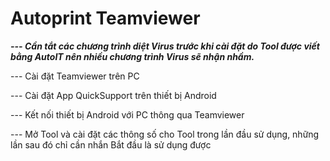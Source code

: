 # Autoprint Teamviewer

<b><i>--- Cần tắt các chương trình diệt Virus trước khi cài đặt do Tool được viết bằng AutoIT nên nhiều chương trình Virus sẽ nhận nhầm.</i></b>

--- Cài đặt Teamviewer trên PC

--- Cài đặt App QuickSupport trên thiết bị Android

--- Kết nối thiết bị Android với PC thông qua Teamviewer

--- Mở Tool và cài đặt các thông số cho Tool trong lần đầu sử dụng, những lần sau đó chỉ cần nhắn Bắt đầu là sử dụng được


